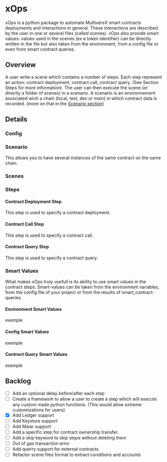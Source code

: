 # xOps

xOps is a python package to automate MultiversX smart contracts deployments and interactions in general.
These interactions are described by the user in one or several files (called scenes).
xOps also provide smart values: values used in the scenes (ex a token identifier) can be directly written in the file but also taken from the environment, from a config file or even from smart contract queries.

## Overview

A user write a scene which contains a number of steps. Each step represent an action: contract deployment, contract call, contract query.
(See Section Steps for more information).
The user can then execute the scene (or directly a folder of scenes) in a scenario.
A scenario is an environnement associated wich a chain (local, test, dev or main) in which contract data is recorded. (more on that in the [Scenario section](#scenario))

## Details

### Config

### Scenario

This allows you to have several instances of the same contract on the same chain.

### Scenes

### Steps

#### Contract Deployment Step

This step is used to specify a contract deployment.

#### Contract Call Step

This step is used to specify a contract call.

#### Contract Query Step

This step is used to specify a contract query.

### Smart Values

What makes xOps truly usefull is its ability to use smart values in the contract steps. Smart-values can be taken from the environment variables, from the config file of your project or from the results of smart_contract-queries.

#### Environment Smart Values

exemple

#### Config Smart Values

exemple

#### Contract Query Smart Values

exemple

## Backlog

- [ ] Add an optional delay before/after each step
- [ ] Create a framework to allow a user to create a step which will execute any custom made python functions. (This would allow extreme customizations for users)
- [x] Add Ledger support
- [ ] Add Keystore support
- [ ] Add Maiar support
- [ ] Add a specific step for contract ownership transfer.
- [ ] Add a skip keyword to skip steps without deleting them
- [ ] Out of gas transaction error
- [ ] Add querry support for external contracts
- [ ] Refactor scene files format to extract conditions and accounts

